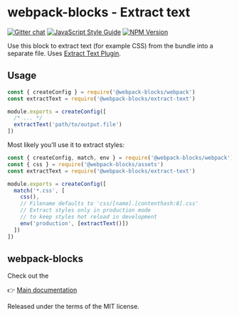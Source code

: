 # webpack-blocks - Extract text

[![Gitter chat](https://badges.gitter.im/webpack-blocks.svg)](https://gitter.im/webpack-blocks)
[![JavaScript Style Guide](https://img.shields.io/badge/code%20style-standard-brightgreen.svg)](http://standardjs.com/)
[![NPM Version](https://img.shields.io/npm/v/@webpack-blocks/extract-text.svg)](https://www.npmjs.com/package/@webpack-blocks/extract-text)

Use this block to extract text (for example CSS) from the bundle into a separate file. Uses [Extract Text Plugin](https://github.com/webpack/extract-text-webpack-plugin).

## Usage

```js
const { createConfig } = require('@webpack-blocks/webpack')
const extractText = require('@webpack-blocks/extract-text')

module.exports = createConfig([
  /* ... */
  extractText('path/to/output.file')
])
```

Most likely you’ll use it to extract styles:

```js
const { createConfig, match, env } = require('@webpack-blocks/webpack')
const { css } = require('@webpack-blocks/assets')
const extractText = require('@webpack-blocks/extract-text')

module.exports = createConfig([
  match('*.css', [
    css(),
    // Filename defaults to 'css/[name].[contenthash:8].css'
    // Extract styles only in production mode
    // to keep styles hot reload in development
    env('production', [extractText()])
  ])
])
```


## webpack-blocks

Check out the

👉 [Main documentation](https://github.com/andywer/webpack-blocks)

Released under the terms of the MIT license.
